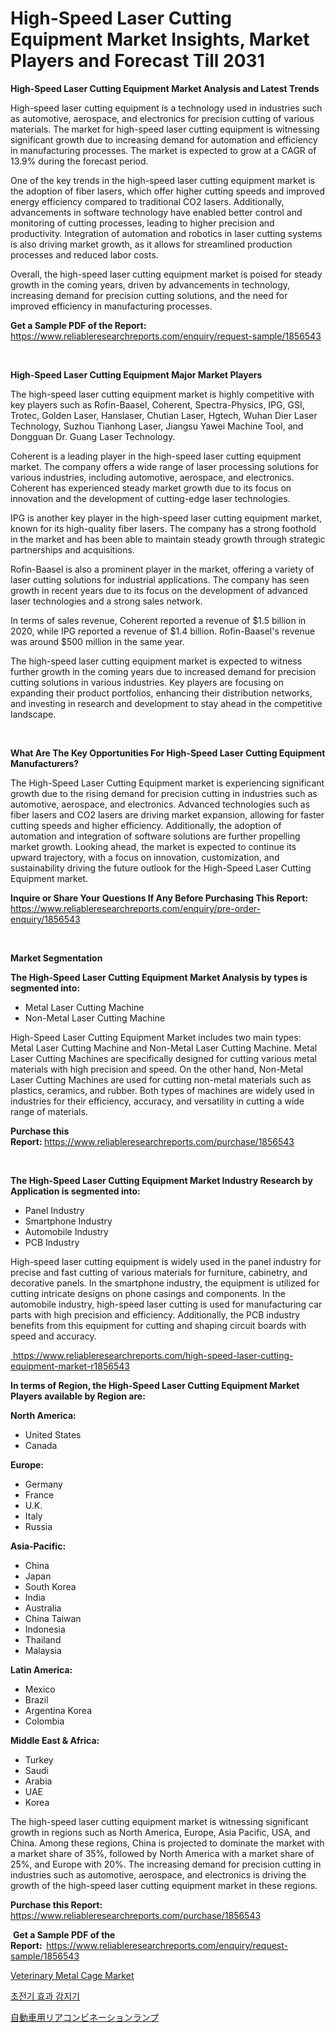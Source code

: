 <p><h1>High-Speed Laser Cutting Equipment Market Insights, Market Players and Forecast Till 2031</h1></p><p><strong>High-Speed Laser Cutting Equipment Market Analysis and Latest Trends</strong></p>
<p><p>High-speed laser cutting equipment is a technology used in industries such as automotive, aerospace, and electronics for precision cutting of various materials. The market for high-speed laser cutting equipment is witnessing significant growth due to increasing demand for automation and efficiency in manufacturing processes. The market is expected to grow at a CAGR of 13.9% during the forecast period.</p><p>One of the key trends in the high-speed laser cutting equipment market is the adoption of fiber lasers, which offer higher cutting speeds and improved energy efficiency compared to traditional CO2 lasers. Additionally, advancements in software technology have enabled better control and monitoring of cutting processes, leading to higher precision and productivity. Integration of automation and robotics in laser cutting systems is also driving market growth, as it allows for streamlined production processes and reduced labor costs.</p><p>Overall, the high-speed laser cutting equipment market is poised for steady growth in the coming years, driven by advancements in technology, increasing demand for precision cutting solutions, and the need for improved efficiency in manufacturing processes.</p></p>
<p><strong>Get a Sample PDF of the Report:&nbsp;</strong> <a href="https://www.reliableresearchreports.com/enquiry/request-sample/1856543">https://www.reliableresearchreports.com/enquiry/request-sample/1856543</a></p>
<p>&nbsp;</p>
<p><strong>High-Speed Laser Cutting Equipment Major Market Players</strong></p>
<p><p>The high-speed laser cutting equipment market is highly competitive with key players such as Rofin-Baasel, Coherent, Spectra-Physics, IPG, GSI, Trotec, Golden Laser, Hanslaser, Chutian Laser, Hgtech, Wuhan Dier Laser Technology, Suzhou Tianhong Laser, Jiangsu Yawei Machine Tool, and Dongguan Dr. Guang Laser Technology.</p><p>Coherent is a leading player in the high-speed laser cutting equipment market. The company offers a wide range of laser processing solutions for various industries, including automotive, aerospace, and electronics. Coherent has experienced steady market growth due to its focus on innovation and the development of cutting-edge laser technologies.</p><p>IPG is another key player in the high-speed laser cutting equipment market, known for its high-quality fiber lasers. The company has a strong foothold in the market and has been able to maintain steady growth through strategic partnerships and acquisitions.</p><p>Rofin-Baasel is also a prominent player in the market, offering a variety of laser cutting solutions for industrial applications. The company has seen growth in recent years due to its focus on the development of advanced laser technologies and a strong sales network.</p><p>In terms of sales revenue, Coherent reported a revenue of $1.5 billion in 2020, while IPG reported a revenue of $1.4 billion. Rofin-Baasel's revenue was around $500 million in the same year.</p><p>The high-speed laser cutting equipment market is expected to witness further growth in the coming years due to increased demand for precision cutting solutions in various industries. Key players are focusing on expanding their product portfolios, enhancing their distribution networks, and investing in research and development to stay ahead in the competitive landscape.</p></p>
<p>&nbsp;</p>
<p><strong>What Are The Key Opportunities For High-Speed Laser Cutting Equipment Manufacturers?</strong></p>
<p><p>The High-Speed Laser Cutting Equipment market is experiencing significant growth due to the rising demand for precision cutting in industries such as automotive, aerospace, and electronics. Advanced technologies such as fiber lasers and CO2 lasers are driving market expansion, allowing for faster cutting speeds and higher efficiency. Additionally, the adoption of automation and integration of software solutions are further propelling market growth. Looking ahead, the market is expected to continue its upward trajectory, with a focus on innovation, customization, and sustainability driving the future outlook for the High-Speed Laser Cutting Equipment market.</p></p>
<p><strong>Inquire or Share Your Questions If Any Before Purchasing This Report:</strong> <a href="https://www.reliableresearchreports.com/enquiry/pre-order-enquiry/1856543">https://www.reliableresearchreports.com/enquiry/pre-order-enquiry/1856543</a></p>
<p>&nbsp;</p>
<p><strong>Market Segmentation</strong></p>
<p><strong>The High-Speed Laser Cutting Equipment Market Analysis by types is segmented into:</strong></p>
<p><ul><li>Metal Laser Cutting Machine</li><li>Non-Metal Laser Cutting Machine</li></ul></p>
<p><p>High-Speed Laser Cutting Equipment Market includes two main types: Metal Laser Cutting Machine and Non-Metal Laser Cutting Machine. Metal Laser Cutting Machines are specifically designed for cutting various metal materials with high precision and speed. On the other hand, Non-Metal Laser Cutting Machines are used for cutting non-metal materials such as plastics, ceramics, and rubber. Both types of machines are widely used in industries for their efficiency, accuracy, and versatility in cutting a wide range of materials.</p></p>
<p><strong>Purchase this Report:&nbsp;</strong><a href="https://www.reliableresearchreports.com/purchase/1856543">https://www.reliableresearchreports.com/purchase/1856543</a></p>
<p>&nbsp;</p>
<p><strong>The High-Speed Laser Cutting Equipment Market Industry Research by Application is segmented into:</strong></p>
<p><ul><li>Panel Industry</li><li>Smartphone Industry</li><li>Automobile Industry</li><li>PCB Industry</li></ul></p>
<p><p>High-speed laser cutting equipment is widely used in the panel industry for precise and fast cutting of various materials for furniture, cabinetry, and decorative panels. In the smartphone industry, the equipment is utilized for cutting intricate designs on phone casings and components. In the automobile industry, high-speed laser cutting is used for manufacturing car parts with high precision and efficiency. Additionally, the PCB industry benefits from this equipment for cutting and shaping circuit boards with speed and accuracy.</p></p>
<p><a href="https://www.reliableresearchreports.com/high-speed-laser-cutting-equipment-market-r1856543">&nbsp;https://www.reliableresearchreports.com/high-speed-laser-cutting-equipment-market-r1856543</a></p>
<p><strong>In terms of Region, the High-Speed Laser Cutting Equipment Market Players available by Region are:</strong></p>
<p>
    <p> <strong> North America: </strong>
        <ul>
            <li>United States</li>
            <li>Canada</li>
        </ul>
        </p> 
    <p> <strong> Europe: </strong>
        <ul>
            <li>Germany</li>
            <li>France</li>
            <li>U.K.</li>
            <li>Italy</li>
            <li>Russia</li>
        </ul>
        </p> 
    <p> <strong> Asia-Pacific: </strong>
        <ul>
            <li>China</li>
            <li>Japan</li>
            <li>South Korea</li>
            <li>India</li>
            <li>Australia</li>
            <li>China Taiwan</li>
            <li>Indonesia</li>
            <li>Thailand</li>
            <li>Malaysia</li>
        </ul>
        </p> 
    <p> <strong> Latin America: </strong>
        <ul>
            <li>Mexico</li>
            <li>Brazil</li>
            <li>Argentina Korea</li>
            <li>Colombia</li>
        </ul>
        </p> 
    <p> <strong> Middle East & Africa: </strong>
        <ul>
            <li>Turkey</li>
            <li>Saudi</li>
            <li>Arabia</li>
            <li>UAE</li>
            <li>Korea</li>
        </ul>
    </p>
    </p>
<p><p>The high-speed laser cutting equipment market is witnessing significant growth in regions such as North America, Europe, Asia Pacific, USA, and China. Among these regions, China is projected to dominate the market with a market share of 35%, followed by North America with a market share of 25%, and Europe with 20%. The increasing demand for precision cutting in industries such as automotive, aerospace, and electronics is driving the growth of the high-speed laser cutting equipment market in these regions.</p></p>
<p><strong>Purchase this Report: </strong><a href="https://www.reliableresearchreports.com/purchase/1856543">https://www.reliableresearchreports.com/purchase/1856543</a></p>
<p>&nbsp;<strong>Get a Sample PDF of the Report:&nbsp;&nbsp;</strong><a href="https://www.reliableresearchreports.com/enquiry/request-sample/1856543">https://www.reliableresearchreports.com/enquiry/request-sample/1856543</a></p>
<p><strong></strong></p>
<p><p><a href="https://github.com/FassouRP/Market-Research-Report-List-4/blob/main/veterinary-metal-cage-market.md">Veterinary Metal Cage Market</a></p><p><a href="https://medium.com/@dellkoepp03/%ED%94%BC%EB%A1%9C%EC%A0%84%EA%B8%B0%ED%9A%A8%EA%B3%BC-%EA%B2%80%EC%B6%9C%EA%B8%B0-%EC%8B%9C%EC%9E%A5-%EA%B7%9C%EB%AA%A8-%EB%B0%8F-%EC%8B%9C%EC%9E%A5-%EB%8F%99%ED%96%A5-%EC%99%84%EC%A0%84%ED%95%9C-%EC%82%B0%EC%97%85-%EA%B0%9C%EC%9A%94-2024%EB%85%84%EB%B6%80%ED%84%B0-2031%EB%85%84-fe81dd2d3f67">초전기 효과 감지기</a></p><p><a href="https://medium.com/@jarredmertz53/%E8%87%AA%E5%8B%95%E8%BB%8A%E7%94%A8%E3%83%AA%E3%82%A2%E7%B5%84%E3%81%BF%E5%90%88%E3%82%8F%E3%81%9B%E3%83%A9%E3%83%B3%E3%83%97%E5%B8%82%E5%A0%B4%E3%81%AE%E5%88%86%E6%9E%90%E3%81%8A%E3%82%88%E3%81%B32024%E5%B9%B4%E3%81%8B%E3%82%892031%E5%B9%B4%E3%81%BE%E3%81%A7%E3%81%AE%E3%82%B5%E3%82%A4%E3%82%BA%E3%81%AE%E4%BA%88%E6%B8%AC-f731310b61c2">自動車用リアコンビネーションランプ</a></p></p>